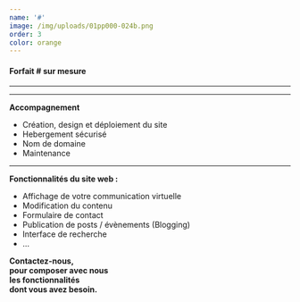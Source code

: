 ```yaml
---
name: '#'
image: /img/uploads/01pp000-024b.png
order: 3
color: orange
---
```

#### **Forfait # sur mesure**

<hr />

<hr />

**Accompagnement**

* Création, design et déploiement du site
* Hebergement sécurisé
* Nom de domaine
* Maintenance

<hr />

**Fonctionnalités du site web :**

* Affichage de votre communication virtuelle
* Modification du contenu
* Formulaire de contact
* Publication de posts / évènements (Blogging)
* Interface de recherche
* …

**Contactez-nous,**  
**pour composer avec nous**  
**les fonctionnalités**  
**dont vous avez besoin.**
